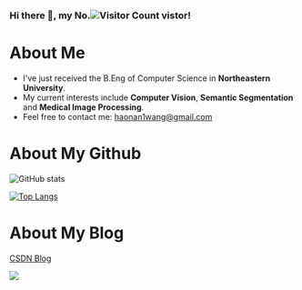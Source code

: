 ### Hi there 👋, my No.![Visitor Count](https://profile-counter.glitch.me/McGregorWwww/count.svg) vistor!

<!--
**McGregorWwww/McGregorWwww** is a ✨ _special_ ✨ repository because its `README.md` (this file) appears on your GitHub profile.

Here are some ideas to get you started:
-->

# About Me
- I've just received the B.Eng of Computer Science in **Northeastern University**.
- My current interests include **Computer Vision**, **Semantic Segmentation** and **Medical Image Processing**.
- Feel free to contact me: [haonan1wang@gmail.com](haonan1wang@gmail.com)


# About My Github

![GitHub stats](https://github-readme-stats.vercel.app/api?username=McGregorWwww&show_icons=true&theme=dark)

[![Top Langs](https://github-readme-stats.vercel.app/api/top-langs/?username=McGregorWwww&layout=compact&theme=dark)](https://github.com/McGregorWwww/github-readme-stats)

# About My Blog
[CSDN Blog](https://blog.csdn.net/qq_40475568)
<div align="left"> <img src="https://stats.justsong.cn/api/csdn?id=qq_40475568 &theme=dark"> </div>


